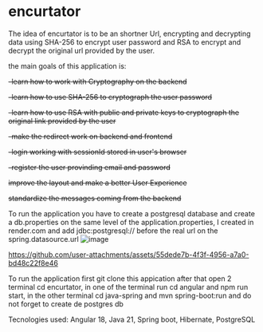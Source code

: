 # encurtator

The idea of encurtator is to be an shortner Url, encrypting and decrypting data using SHA-256 to encrypt user password and RSA to encrypt and decrypt the original url provided by the user.

the main goals of this application is:

~~-learn how to work with Cryptography on the backend~~

~~-learn how to use SHA-256 to cryptograph the user password~~

~~-learn how to use RSA with public and private keys to cryptograph the original link provided by the user~~

~~-make the redirect work on backend and frontend~~

~~-login working with sessionId stored in user's browser~~

~~-register the user provinding email and password~~

~~improve the layout and make a better User Experience~~

~~standardize the messages coming from the backend~~

To run the application you have to create a postgresql database and create a db.properties on the same level of the application.properties, I created in render.com and add jdbc:postgresql:// before the real url on the spring.datasource.url
![image](https://github.com/user-attachments/assets/28af308a-748a-4a90-8c03-60de7e9d4c6f)



https://github.com/user-attachments/assets/55dede7b-4f3f-4956-a7a0-bd48c22f8e46

To run the application first git clone this appication after that open 2 terminal cd encurtator, in one of the terminal run cd angular and npm run start, in the other terminal cd java-spring and mvn spring-boot:run and do not forget to create de postgres db

Tecnologies used: Angular 18, Java 21, Spring boot, Hibernate, PostgreSQL
